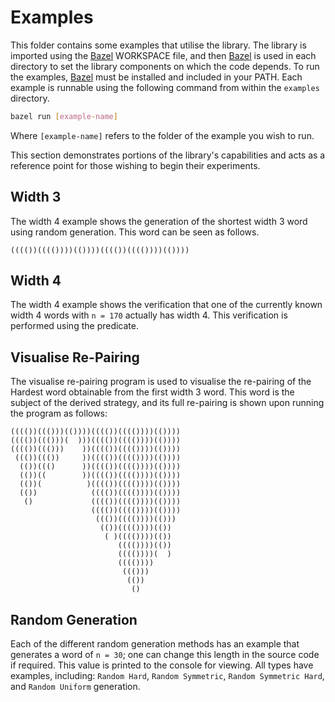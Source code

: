 # Examples

This folder contains some examples that utilise the library. The library is imported using the [Bazel](https://www.bazel.build/) WORKSPACE file, and then [Bazel](https://www.bazel.build/) is used in each directory to set the library components on which the code depends. To run the examples, [Bazel](https://www.bazel.build/) must be installed and included in your PATH. Each example is runnable using the following command from within the `examples` directory.

```bash
bazel run [example-name]
```

Where `[example-name]` refers to the folder of the example you wish to run.

This section demonstrates portions of the library's capabilities and acts as a reference point for those wishing to begin their experiments.

## Width 3

The width 4 example shows the generation of the shortest width 3 word using random generation. This word can be seen as follows.

```
(((())(((())))(())))(((())(((())))(())))
```

## Width 4

The width 4 example shows the verification that one of the currently known width 4 words with `n = 170` actually has width 4. This verification is performed using the predicate.

## Visualise Re-Pairing

The visualise re-pairing program is used to visualise the re-pairing of the Hardest word obtainable from the first width 3 word. This word is the subject of the derived strategy, and its full re-pairing is shown upon running the program as follows:

```
(((())((()))(())))(((())(((())))(())))
(((())((()))(  )))(((())(((())))(())))
(((())((()))    ))(((())(((())))(())))
 ((())((())     ))(((())(((())))(())))
  (())((()      ))(((())(((())))(())))
  (())((        ))(((())(((())))(())))
  (())(          )(((())(((())))(())))
  (())            (((())(((())))(())))
   ()             (((())(((())))(())))
                  (((())(((())))(())))
                   ((())(((())))(()))
                    (())(((())))(())
                     ( )(((())))(())
                        (((())))(())
                        (((())))(  )
                        (((())))
                         ((()))
                          (())
                           ()
```

## Random Generation

Each of the different random generation methods has an example that generates a word of `n = 30`; one can change this length in the source code if required. This value is printed to the console for viewing. All types have examples, including: `Random Hard`, `Random Symmetric`, `Random Symmetric Hard`, and `Random Uniform` generation.
